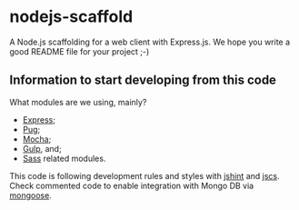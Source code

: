# nodejs-scaffold

A Node.js scaffolding for a web client with Express.js.
We hope you write a good README file for your project ;-)

## Information to start developing from this code

What modules are we using, mainly?

- [Express](http://expressjs.com/);
- [Pug](https://github.com/pugjs/pug);
- [Mocha](https://mochajs.org/);
- [Gulp](http://gulpjs.com/), and;
- [Sass](http://sass-lang.com/) related modules.

This code is following development rules and styles with [jshint](http://jshint.com/) and [jscs](http://jscs.info/).
Check commented code to enable integration with Mongo DB via [mongoose](http://mongoosejs.com/).
